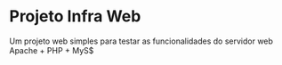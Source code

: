 # Projeto Infra Web
Um projeto web simples para testar as funcionalidades do servidor web Apache + PHP + MyS$
